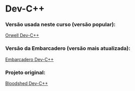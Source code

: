 # Dev-C++
### Versão usada neste curso (versão popular):
[Orwell Dev-C++](https://sourceforge.net/projects/orwelldevcpp/)
### Versão da Embarcadero (versão mais atualizada):
[Embarcadero Dev-C++](https://www.embarcadero.com/br/free-tools/dev-cpp)
### Projeto original:
[Bloodshed Dev-C++](https://www.bloodshed.net/)
